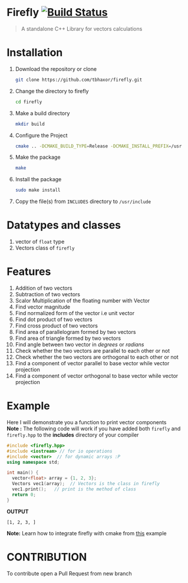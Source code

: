 <br>

# Firefly [![Build Status](https://travis-ci.org/tbhaxor/firefly.svg?branch=master)](https://travis-ci.org/tbhaxor/firefly)

> A standalone C++ Library for vectors calculations

# Installation

1. Download the repository or clone
   ```sh
   git clone https://github.com/tbhaxor/firefly.git
   ```
2. Change the directory to firefly
   ```sh
   cd firefly
   ```
3. Make a build directory
   ```sh
   mkdir build
   ```
4. Configure the Project
   ```sh
   cmake .. -DCMAKE_BUILD_TYPE=Release -DCMAKE_INSTALL_PREFIX=/usr
   ```
5. Make the package
   ```sh
   make
   ```
6. Install the package
   ```sh
   sudo make install
   ```
7. Copy the file(s) from `INCLUDES` directory to `/usr/include`

# Datatypes and classes

1. vector of `float` type
2. Vectors class of `firefly`

# Features

1. Addition of two vectors
2. Subtraction of two vectors
3. Scalor Multiplication of the floating number with Vector
4. Find vector magnitude
5. Find normalized form of the vector i.e unit vector
6. Find dot product of two vectors
7. Find cross product of two vectors
8. Find area of parallelogram formed by two vectors
9. Find area of triangle formed by two vectors
10. Find angle between two vector in _degrees_ or _radians_
11. Check whether the two vectors are parallel to each other or not
12. Check whether the two vectors are orthogonal to each other or not
13. Find a component of vector parallel to base vector while vector projection
14. Find a component of vector orthogonal to base vector while vector projection

# Example

Here I will demonstrate you a function to print vector components <br>
**Note :** The following code will work if you have added both `firefly` and `firefly.hpp` to the **includes** directory of your compiler

```cpp
#include <firefly.hpp>
#include <iostream> // for io operations
#include <vector>  // for dynamic arrays :P
using namespace std;

int main() {
  vector<float> array = {1, 2, 3};
  Vectors vec1(array);  // Vectors is the class in firefly
  vec1.print();   // print is the method of class
  return 0;
}
```

**OUTPUT**

```
[1, 2, 3, ]
```

**Note:** Learn how to integrate firefly with cmake from [this](https://github.com/tbhaxor/firefly/tree/master/examples) example

# CONTRIBUTION

To contribute open a Pull Request from new branch

